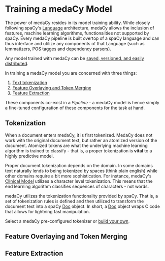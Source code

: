 # Training a medaCy Model
The power of medaCy resides in its model training ability. While closely following spaCy's [Language](https://spacy.io/usage/adding-languages) architecture, medaCy allows the inclusion of features, machine learning algorithms, functionalities not supported by spaCy. Every medaCy pipeline is built overtop of a spaCy language and can thus interface and utilize any components of that Language (such as lemmatizers, POS tagges and dependency parsers).

Any model trained with medaCy can be [saved, versioned, and easily distributed](packaging_a_medacy_model.md).

In training a medaCy model you are concerned with three things:

1. [Text tokenization](#tokenization)
2. [Feature Overlaying and Token Merging](#feature-overlaying-and-token-merging)
3. [Feature Extraction](#feature-extraction)

These components co-exist in a *Pipeline* - a medaCy model is hence simply a fine-tuned configuration of these components for the task at hand.


## Tokenization
When a document enters medaCy, it is first tokenized. MedaCy does not work with the original document text, but rather an atomized version of the document. Atomized tokens are what the underlying machine learning algorithm is trained to classify - that is, a proper tokenization is **vital** to a highly predictive model.

Proper document tokenization depends on the domain. In some domains text naturally lends to being tokenized by spaces (think plain english) while other domains require a bit more sophistication. For instance, medaCy's [Clinical Model](../models/clinical_notes_model.md) utilizes a character level tokenization. This means that the end learning algorithm classifies sequences of characters - not words.

medaCy utilizes the tokenization functionality provided by spaCy. That is, a set of tokenization rules is defined and then utilized to transform the document text into a spaCy [Doc](https://spacy.io/api/doc) object. In short, a [Doc](https://spacy.io/api/doc) object wraps C code that allows for lightning fast manipulation.

Select a medaCy pre-configured tokenizer or [build your own](building_a_custom_tokenizer.md).

## Feature Overlaying and Token Merging


## Feature Extraction



